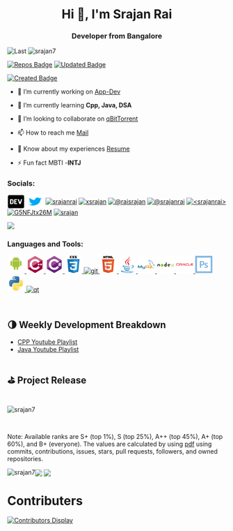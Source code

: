 
<h1 align="center">Hi 👋, I'm Srajan Rai</h1>
<h3 align="center">Developer from Bangalore</h3>

[//]: # (<img src="https://count.getloli.com/get/@Srajan7" alt=":Srajan" />)


![Last](https://img.shields.io/github/last-commit/Srajan7/Srajan7)
<img src="https://komarev.com/ghpvc/?username=srajan7&label=Visitors&color=0e75b6&style=flat" alt="srajan7" />

[![Repos Badge](https://badges.pufler.dev/repos/Srajan7)](https://badges.pufler.dev)
[![Updated Badge](https://badges.pufler.dev/updated/Srajan7/Srajan7)](https://badges.pufler.dev)

[![Created Badge](https://badges.pufler.dev/created/Srajan7/Srajan7)](https://badges.pufler.dev)

- 🔭 I’m currently working on [App-Dev](https://github.com/Srajan7/App-Dev)

- 🌱 I’m currently learning **Cpp, Java, DSA**

- 👯 I’m looking to collaborate on [qBitTorrent](https://github.com/qbittorrent/qBittorrent)

- 📫 How to reach me <a href="mailto:srajanrai@outlook.com">Mail</a>

- 📄 Know about my experiences [Resume](https://drive.google.com/file/d/1uNVB7uJMyOBAoBh22pPFZt64HjCzzV1u/view?usp=sharing)

- ⚡ Fun fact MBTI -**INTJ**



<h3 align="left">Socials:</h3>
<p align="left">
<a href="https://dev.to/srajan" target="blank"><img align="center" src="https://github.com/Srajan7/Srajan7/blob/main/Icons/devto.svg" alt="srajan" height="30" width="40" /></a>
<a href="https://twitter.com/srajanray" target="blank"><img align="center" src="https://github.com/Srajan7/Srajan7/blob/main/Icons/twitter.svg" alt="srajanray" height="30" width="40" /></a>
<a href="https://linkedin.com/in/srajanrai" target="blank"><img align="center" src="https://raw.githubusercontent.com/rahuldkjain/github-profile-readme-generator/master/src/images/icons/Social/linked-in-alt.svg" alt="srajanrai" height="30" width="40" /></a>
<a href="https://instagram.com/xsrajan" target="blank"><img align="center" src="https://raw.githubusercontent.com/rahuldkjain/github-profile-readme-generator/master/src/images/icons/Social/instagram.svg" alt="xsrajan" height="30" width="40" /></a>
<a href="https://medium.com/@raisrajan" target="blank"><img align="center" src="https://raw.githubusercontent.com/rahuldkjain/github-profile-readme-generator/master/src/images/icons/Social/medium.svg" alt="@raisrajan" height="30" width="40" /></a>
<a href="https://www.hackerearth.com/@srajanrai" target="blank"><img align="center" src="https://raw.githubusercontent.com/rahuldkjain/github-profile-readme-generator/master/src/images/icons/Social/hackerearth.svg" alt="@srajanrai" height="30" width="40" /></a>
<a href="https://auth.geeksforgeeks.org/user/<srajanrai>" target="blank"><img align="center" src="https://raw.githubusercontent.com/rahuldkjain/github-profile-readme-generator/master/src/images/icons/Social/geeks-for-geeks.svg" alt="<srajanrai>" height="30" width="40" /></a>
<a href="https://discord.gg/G5NFJtx26M" target="blank"><img align="center" src="https://raw.githubusercontent.com/rahuldkjain/github-profile-readme-generator/master/src/images/icons/Social/discord.svg" alt="G5NFJtx26M" height="30" width="40" /></a>
 <a href="https://www.reddit.com/user/srajanrai/" target="blank"><img align="center" src="https://img.icons8.com/doodle/48/000000/reddit--v4.png" alt="srajan" height="30" width="40" /></a>
</p>  
 
 <img align='left' src="https://media.giphy.com/media/836HiJc7pgzy8iNXCn/giphy.gif" width="230" /> <p>&nbsp;</p>  
  
<h3 align="left">Languages and Tools:</h3>
<p align="left"> <a href="https://developer.android.com" target="_blank" rel="noreferrer"> <img src="https://raw.githubusercontent.com/devicons/devicon/master/icons/android/android-original-wordmark.svg" alt="android" width="40" height="40"/> </a>  <a href="https://www.w3schools.com/cpp/" target="_blank" rel="noreferrer"> <img src="https://raw.githubusercontent.com/devicons/devicon/master/icons/cplusplus/cplusplus-original.svg" alt="cplusplus" width="40" height="40"/> </a> <a href="https://www.w3schools.com/cs/" target="_blank" rel="noreferrer"> <img src="https://raw.githubusercontent.com/devicons/devicon/master/icons/csharp/csharp-original.svg" alt="csharp" width="40" height="40"/> </a> <a href="https://www.w3schools.com/css/" target="_blank" rel="noreferrer"> <img src="https://raw.githubusercontent.com/devicons/devicon/master/icons/css3/css3-original-wordmark.svg" alt="css3" width="40" height="40"/> </a> <a href="https://git-scm.com/" target="_blank" rel="noreferrer"> <img src="https://www.vectorlogo.zone/logos/git-scm/git-scm-icon.svg" alt="git" width="40" height="40"/> </a> <a href="https://www.w3.org/html/" target="_blank" rel="noreferrer"> <img src="https://raw.githubusercontent.com/devicons/devicon/master/icons/html5/html5-original-wordmark.svg" alt="html5" width="40" height="40"/> </a> <a href="https://www.java.com" target="_blank" rel="noreferrer"> <img src="https://raw.githubusercontent.com/devicons/devicon/master/icons/java/java-original.svg" alt="java" width="40" height="40"/> </a> <a href="https://www.mysql.com/" target="_blank" rel="noreferrer"> <img src="https://raw.githubusercontent.com/devicons/devicon/master/icons/mysql/mysql-original-wordmark.svg" alt="mysql" width="40" height="40"/> </a> <a href="https://nodejs.org" target="_blank" rel="noreferrer"> <img src="https://raw.githubusercontent.com/devicons/devicon/master/icons/nodejs/nodejs-original-wordmark.svg" alt="nodejs" width="40" height="40"/> </a> <a href="https://www.oracle.com/" target="_blank" rel="noreferrer"> <img src="https://raw.githubusercontent.com/devicons/devicon/master/icons/oracle/oracle-original.svg" alt="oracle" width="40" height="40"/> </a> <a href="https://www.photoshop.com/en" target="_blank" rel="noreferrer"> <img src="https://raw.githubusercontent.com/devicons/devicon/master/icons/photoshop/photoshop-line.svg" alt="photoshop" width="40" height="40"/> </a> <a href="https://www.python.org" target="_blank" rel="noreferrer"> <img src="https://raw.githubusercontent.com/devicons/devicon/master/icons/python/python-original.svg" alt="python" width="40" height="40"/> </a> <a href="https://www.qt.io/" target="_blank" rel="noreferrer">    <img src="https://upload.wikimedia.org/wikipedia/commons/0/0b/Qt_logo_2016.svg" alt="qt" width="40" height="40"/> </a> </p>  
  
  
<p>&nbsp;</p>

## 🌗 Weekly Development Breakdown
-  [CPP Youtube Playlist](https://youtube.com/playlist?list=PLfqMhTWNBTe0b2nM6JHVCnAkhQRGiZMSJ)
-  [Java Youtube Playlist](https://youtube.com/playlist?list=PLfqMhTWNBTe3LtFWcvwpqTkUSlB32kJop)
#
## ⛳️ Project Release

#
<p>&nbsp;<img align="left" src="https://github-readme-stats.vercel.app/api?username=srajan7&theme=dark&show_icons=true&locale=en" alt="srajan7" /></p> <br>
 <p align="left"> Note: Available ranks are S+ (top 1%), S (top 25%), A++ (top 45%), A+ (top 60%), and B+ (everyone). The values are calculated by using <a href = "https://github.com/Srajan7/Srajan7/blob/main/Cumulative_distribution_function.pdf">pdf</a> using commits, contributions, issues, stars, pull requests, followers, and owned repositories.</p>

<p><img align="left" src="https://github-readme-streak-stats.herokuapp.com/?user=srajan7&theme=dark" alt="srajan7" /></p>
<a href="https://github.com/Srajan7" alt="https://github.com/Srajan7"><img align="center" src="https://img.shields.io/static/v1?style=for-the-badge&label=CREATED%20BY&message=Srajan&color=000000"></a>
<a href="https://github.com/Srajan7/Srajan7/LICENSE" alt="https://github.com/Srajan7/Srajan7/LICENSE"><img align="center" src="https://img.shields.io/static/v1?style=for-the-badge&label=LICENSE&message=MIT&color=000000"></a>


# Contributers
[![Contributors Display](https://badges.pufler.dev/contributors/Srajan7/Srajan7?size=50&padding=5&bots=true)](https://badges.pufler.dev)
